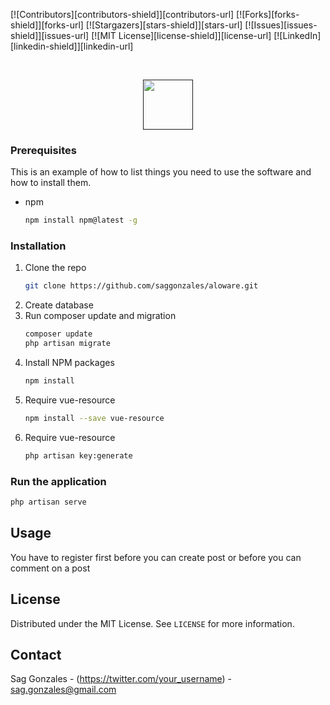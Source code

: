<!--
*** Thanks for checking out the Best-README-Template. If you have a suggestion
*** that would make this better, please fork the repo and create a pull request
*** or simply open an issue with the tag "enhancement".
*** Thanks again! Now go create something AMAZING! :D
-->

<!-- PROJECT SHIELDS -->
<!--
*** I'm using markdown "reference style" links for readability.
*** Reference links are enclosed in brackets [ ] instead of parentheses ( ).
*** See the bottom of this document for the declaration of the reference variables
*** for contributors-url, forks-url, etc. This is an optional, concise syntax you may use.
*** https://www.markdownguide.org/basic-syntax/#reference-style-links
-->
[![Contributors][contributors-shield]][contributors-url]
[![Forks][forks-shield]][forks-url]
[![Stargazers][stars-shield]][stars-url]
[![Issues][issues-shield]][issues-url]
[![MIT License][license-shield]][license-url]
[![LinkedIn][linkedin-shield]][linkedin-url]



<!-- PROJECT LOGO -->
<br />
<p align="center">
  <a href="">
    <img src="images/comment-logged-out.png" alt="" width="80" height="80">
  </a>
</p>

### Prerequisites

This is an example of how to list things you need to use the software and how to install them.
* npm
  ```sh
  npm install npm@latest -g
  ```

### Installation
1. Clone the repo
   ```sh
   git clone https://github.com/saggonzales/aloware.git 
   ```
2. Create database
3. Run composer update and migration
   ```sh
   composer update
   php artisan migrate
   ```
4. Install NPM packages
   ```sh
   npm install
   ```
5. Require vue-resource
   ```sh
   npm install --save vue-resource
   ```  
5. Require vue-resource
   ```sh
   php artisan key:generate
   ``` 

### Run the application
   ```sh
   php artisan serve
   ``` 




<!-- USAGE EXAMPLES -->
## Usage

You have to register first before you can create post or before you can comment on a post

<!-- LICENSE -->
## License

Distributed under the MIT License. See `LICENSE` for more information.

<!-- CONTACT -->
## Contact

Sag Gonzales - (https://twitter.com/your_username) - sag.gonzales@gmail.com